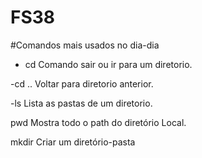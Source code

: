 # FS38

#Comandos mais usados no dia-dia

- cd
 Comando sair ou ir para um diretorio.

 -cd ..
 Voltar para diretorio anterior.

 -ls
 Lista as pastas de um diretorio.
 
 pwd
 Mostra todo o path do diretório Local.

 mkdir
 Criar um diretório-pasta